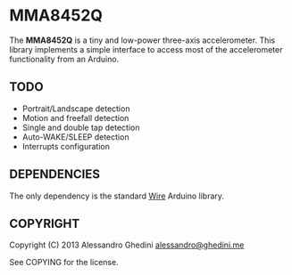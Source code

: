 MMA8452Q
========

The **MMA8452Q** is a tiny and low-power three-axis accelerometer. This library
implements a simple interface to access most of the accelerometer functionality
from an Arduino.

## TODO

* Portrait/Landscape detection
* Motion and freefall detection
* Single and double tap detection
* Auto-WAKE/SLEEP detection
* Interrupts configuration

## DEPENDENCIES

The only dependency is the standard [Wire](http://arduino.cc/en/Reference/Wire) 
Arduino library.

## COPYRIGHT

Copyright (C) 2013 Alessandro Ghedini <alessandro@ghedini.me>

See COPYING for the license.
